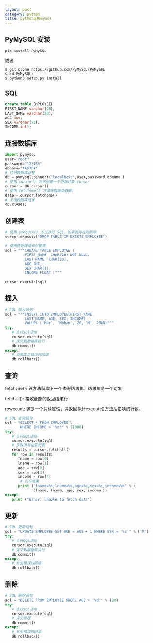 ```yaml
---
layout: post
category: python
title: python连接mysql
---
```


## PyMySQL 安装

    pip install PyMySQL

或者

    $ git clone https://github.com/PyMySQL/PyMySQL
    $ cd PyMySQL/
    $ python3 setup.py install

## SQL
```sql
create table EMPLOYEE(
FIRST_NAME varchar(20),
LAST_NAME varchar(20),
AGE int,
SEX varchar(20),
INCOME int);
```
## 连接数据库
```python
import pymysql
user="root"
password="123456"
dbname="TESTDB"
# 打开数据库连接
db = pymysql.connect("localhost",user,password,dbname )
# 使用 cursor() 方法创建一个游标对象 cursor
cursor = db.cursor()
# 使用 fetchone() 方法获取单条数据.
data = cursor.fetchone()
# 关闭数据库连接
db.close()
```

## 创建表
```python
# 使用 execute() 方法执行 SQL，如果表存在则删除
cursor.execute("DROP TABLE IF EXISTS EMPLOYEE")
 
# 使用预处理语句创建表
sql = """CREATE TABLE EMPLOYEE (
         FIRST_NAME  CHAR(20) NOT NULL,
         LAST_NAME  CHAR(20),
         AGE INT,  
         SEX CHAR(1),
         INCOME FLOAT )"""
 
cursor.execute(sql)
```

## 插入
```python
# SQL 插入语句
sql = """INSERT INTO EMPLOYEE(FIRST_NAME,
         LAST_NAME, AGE, SEX, INCOME)
         VALUES ('Mac', 'Mohan', 20, 'M', 2000)"""
try:
   # 执行sql语句
   cursor.execute(sql)
   # 提交到数据库执行
   db.commit()
except:
   # 如果发生错误则回滚
   db.rollback()
```

## 查询

fetchone(): 该方法获取下一个查询结果集。结果集是一个对象

fetchall(): 接收全部的返回结果行.

rowcount: 这是一个只读属性，并返回执行execute()方法后影响的行数。

```python
# SQL 查询语句
sql = "SELECT * FROM EMPLOYEE \
       WHERE INCOME > '%d'" % (1000)
try:
   # 执行SQL语句
   cursor.execute(sql)
   # 获取所有记录列表
   results = cursor.fetchall()
   for row in results:
      fname = row[0]
      lname = row[1]
      age = row[2]
      sex = row[3]
      income = row[4]
       # 打印结果
      print ("fname=%s,lname=%s,age=%d,sex=%s,income=%d" % \
             (fname, lname, age, sex, income ))
except:
   print ("Error: unable to fetch data")
```

## 更新
```python
# SQL 更新语句
sql = "UPDATE EMPLOYEE SET AGE = AGE + 1 WHERE SEX = '%c'" % ('M')
try:
   # 执行SQL语句
   cursor.execute(sql)
   # 提交到数据库执行
   db.commit()
except:
   # 发生错误时回滚
   db.rollback()
```

## 删除
```python
# SQL 删除语句
sql = "DELETE FROM EMPLOYEE WHERE AGE > '%d'" % (20)
try:
   # 执行SQL语句
   cursor.execute(sql)
   # 提交修改
   db.commit()
except:
   # 发生错误时回滚
   db.rollback()
```

